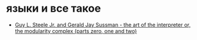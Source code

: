 # языки и все такое

- [Guy L. Steele Jr. and Gerald Jay Sussman - the art of the interpreter or, the modularity complex (parts zero, one and two)](Guy%20L.%20Steele%20Jr.%20and%20Gerald%20Jay%20Sussman%20-%20the%20art%20of%20the%20interpreter%20or,%20the%20modularity%20complex%20(parts%20zero,%20one%20and%20two).md)

